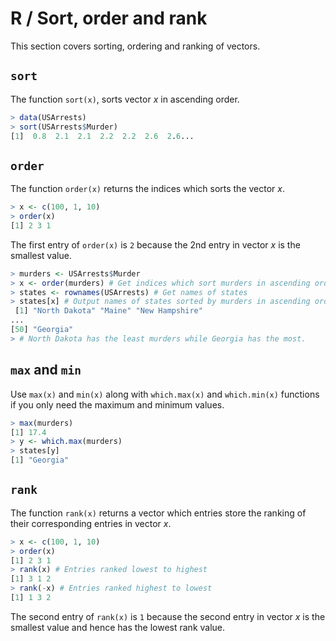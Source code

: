 # R / Sort, order and rank
This section covers sorting, ordering and ranking of vectors.

## `sort`
The function `sort(x)`, sorts vector _x_ in ascending order.
```r
> data(USArrests)
> sort(USArrests$Murder)
[1]  0.8  2.1  2.1  2.2  2.2  2.6  2.6...
```

## `order`
The function `order(x)` returns the indices which sorts the vector _x_.
```r
> x <- c(100, 1, 10)
> order(x)
[1] 2 3 1
```
The first entry of `order(x)` is `2` because the 2nd entry in vector _x_ is the smallest value.

```r
> murders <- USArrests$Murder
> x <- order(murders) # Get indices which sort murders in ascending order.
> states <- rownames(USArrests) # Get names of states
> states[x] # Output names of states sorted by murders in ascending order.
 [1] "North Dakota" "Maine" "New Hampshire"
...
[50] "Georgia"
> # North Dakota has the least murders while Georgia has the most.
```

## `max` and `min`
Use `max(x)` and `min(x)` along with `which.max(x)` and `which.min(x)` functions if you only need the maximum and minimum values.

```r
> max(murders)
[1] 17.4
> y <- which.max(murders)
> states[y]
[1] "Georgia"
```

## `rank`
The function `rank(x)` returns a vector which entries store the ranking of their corresponding entries in vector _x_.

```r
> x <- c(100, 1, 10)
> order(x)
[1] 2 3 1
> rank(x) # Entries ranked lowest to highest
[1] 3 1 2
> rank(-x) # Entries ranked highest to lowest
[1] 1 3 2
```

The second entry of `rank(x)` is `1` because the second entry in vector _x_ is the smallest value and hence has the lowest rank value.
